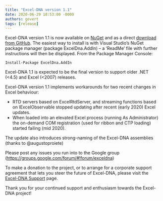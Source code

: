 ```yaml
---
title: "Excel-DNA version 1.1"
date: 2020-06-29 18:53:00 -0000
authors: govert
tags: [release]
---
```

Excel-DNA version 1.1 is now available on [NuGet](https://www.nuget.org/packages/ExcelDna.AddIn/) and as a direct [download from GitHub](https://github.com/Excel-DNA/ExcelDna/releases). The easiest way to install is with Visual Studio’s NuGet package manager (package ExcelDna.AddIn) – a ‘ReadMe’ file with further instructions will then be displayed. From the Package Manager Console:

```
Install-Package ExcelDna.AddIn
```

Excel-DNA 1.1 is expected to be the final version to support older .NET (<4.5) and Excel (<2007) releases.

Excel-DNA version 1.1 implements workarounds for two recent changes in Excel behaviour:

- RTD servers based on ExcelRtdServer, and streaming functions based on IExcelObservable stopped updating after recent (early 2020) Excel updates.
- When loaded into an elevated Excel process (running As Administrator) the on-demand COM registration (used for ribbon and CTP loading) started failing (mid 2020).

The update also introduces strong-naming of the Excel-DNA assemblies (thanks to @augustoproiete)

Please post any issues you run into to the Google group (https://groups.google.com/forum/#!forum/exceldna)

To make a donation to the project, or to arrange for a corporate support agreement that lets you steer the future of Excel-DNA, please visit the [Excel-DNA Support](/#support) page.

Thank you for your continued support and enthusiasm towards the Excel-DNA project!
